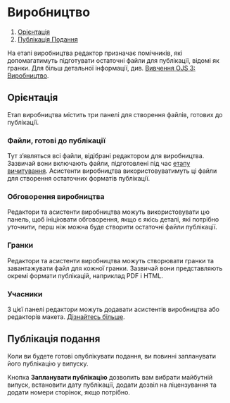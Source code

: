 # Виробництво
1. [Орієнтація](production#orientation)
1. [Публікація Подання](production#publish)

На етапі виробництва редактор призначає помічників, які допомагатимуть підготувати остаточні файли для публікації, відомі як гранки. Для більш детальної інформації, див. [Вивчення OJS 3: Виробництво](https://docs.pkp.sfu.ca/learning-ojs/en/editorial-workflow#production).

## <a name="orientation"></a>Орієнтація

Етап виробництва містить три панелі для створення файлів, готових до публікації.

### <a name="production-ready"></a>Файли, готові до публікації

Тут з’являться всі файли, відібрані редактором для виробництва. Зазвичай вони включають файли, підготовлені під час [етапу вичитування](copyediting). Асистенти виробництва використовуватимуть ці файли для створення остаточних форматів публікації.

### <a name="production-discussions"></a>Обговорення виробництва

Редактори та асистенти виробництва можуть використовувати цю панель, щоб ініціювати обговорення, якщо є якісь деталі, які потрібно уточнити, перш ніж можна буде створити остаточні файли публікації.

### <a name="publication-formats"></a>Гранки

Редактори та асистенти виробництва можуть створювати гранки та завантажувати файл для кожної гранки. Зазвичай вони представляють окремі формати публікацій, наприклад PDF і HTML.

### <a name="participants"></a>Учасники

З цієї панелі редактори можуть додавати асистентів виробництва або редакторів макета. [Дізнайтесь більше](../editorial-workflow#participants).

## <a name="publish"></a>Публікація подання

Коли ви будете готові опублікувати подання, ви повинні запланувати його публікацію у випуску.

Кнопка **Запланувати публікацію** дозволить вам вибрати майбутній випуск, встановити дату публікації, додати дозвіл на ліцензування та додати номери сторінок, якщо потрібно.
